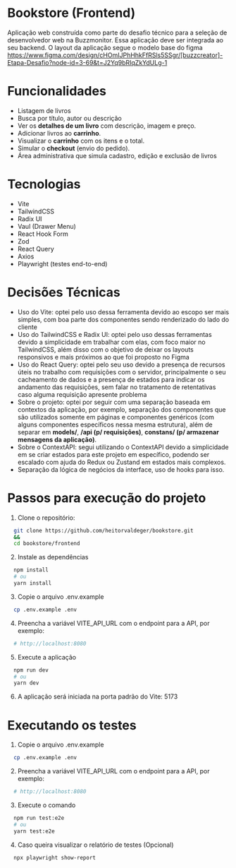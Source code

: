 # Bookstore (Frontend)

Aplicação web construída como parte do desafio técnico para a seleção de desenvolvedor web na Buzzmonitor. Essa aplicação deve ser integrada ao seu backend. O layout da aplicação segue o modelo base do figma https://www.figma.com/design/cHOmIJPhHhkFfRSls5SSgr/[buzzcreator]-Etapa-Desafio?node-id=3-69&t=J2Yq9bRIqZkYdULg-1

# Funcionalidades

- Listagem de livros
- Busca por título, autor ou descrição
- Ver os **detalhes de um livro** com descrição, imagem e preço.
- Adicionar livros ao **carrinho**.
- Visualizar o **carrinho** com os itens e o total.
- Simular o **checkout** (envio do pedido).
- Área administrativa que simula cadastro, edição e exclusão de livros

# Tecnologias

- Vite
- TailwindCSS
- Radix UI
- Vaul (Drawer Menu)
- React Hook Form
- Zod
- React Query
- Axios
- Playwright (testes end-to-end)

# Decisões Técnicas

- Uso do Vite: optei pelo uso dessa ferramenta devido ao escopo ser mais simples, com boa parte dos componentes sendo renderizado do lado do cliente
- Uso do TailwindCSS e Radix UI: optei pelo uso dessas ferramentas devido a simplicidade em trabalhar com elas, com foco maior no TailwindCSS, além disso com o objetivo de deixar os layouts responsivos e mais próximos ao que foi proposto no Figma
- Uso do React Query: optei pelo seu uso devido a presença de recursos úteis no trabalho com requisições com o servidor, principalmente o seu cacheamento de dados e a presença de estados para indicar os andamento das requisições, sem falar no tratamento de retentativas caso alguma requisição apresente problema
- Sobre o projeto: optei por seguir com uma separação baseada em contextos da aplicação, por exemplo, separação dos componentes que são utilizados somente em páginas e componentes genéricos (com alguns componentes específicos nessa mesma estrutura), além de separar em **models/**, **/api (p/ requisições)**, **constans/ (p/ armazenar mensagens da aplicação)**.
- Sobre o ContextAPI: segui utilizando o ContextAPI devido a simplicidade em se criar estados para este projeto em específico, podendo ser escalado com ajuda do Redux ou Zustand em estados mais complexos.
- Separação da lógica de negócios da interface, uso de hooks para isso.

# Passos para execução do projeto

1. Clone o repositório:

```bash
  git clone https://github.com/heitorvaldeger/bookstore.git
  &&
  cd bookstore/frontend
```

2. Instale as dependências

```bash
  npm install
  # ou
  yarn install
```

3. Copie o arquivo .env.example

```bash
  cp .env.example .env
```

4. Preencha a variável VITE_API_URL com o endpoint para a API, por exemplo:

```bash
  # http://localhost:8080
```

5. Execute a aplicação

```bash
  npm run dev
  # ou
  yarn dev
```

6. A aplicação será iniciada na porta padrão do Vite: 5173

# Executando os testes

1. Copie o arquivo .env.example

```bash
  cp .env.example .env
```

2. Preencha a variável VITE_API_URL com o endpoint para a API, por exemplo:

```bash
  # http://localhost:8080
```

3. Execute o comando

```bash
  npm run test:e2e
  # ou
  yarn test:e2e
```

4. Caso queira visualizar o relatório de testes (Opcional)

```bash
  npx playwright show-report
```
